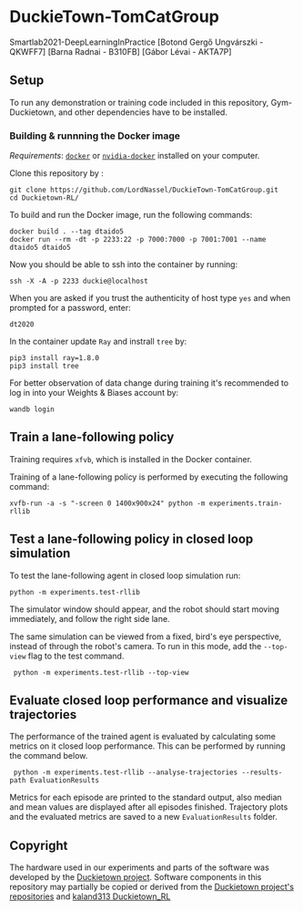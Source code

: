 # DuckieTown-TomCatGroup
Smartlab2021-DeepLearningInPractice
[Botond Gergő Ungvárszki - QKWFF7]
[Barna Radnai - B310FB]
[Gábor Lévai - AKTA7P]

## Setup

To run any demonstration or training code included in this repository, Gym-Duckietown, and other dependencies have to be installed.

### Building & runnning the Docker image

*Requirements*: [`docker`](https://docs.docker.com/get-docker/) or [`nvidia-docker`](https://github.com/NVIDIA/nvidia-docker) installed on your computer.

Clone this repository by : 

```
git clone https://github.com/LordNassel/DuckieTown-TomCatGroup.git
cd Duckietown-RL/
```

To build and run the Docker image, run the following commands:

```
docker build . --tag dtaido5
docker run --rm -dt -p 2233:22 -p 7000:7000 -p 7001:7001 --name dtaido5 dtaido5
```

Now you should be able to ssh into the container by running: 

```ssh -X -A -p 2233 duckie@localhost ```

When you are asked if you trust the authenticity of host type `yes` and when prompted for a password, enter:

```dt2020```

In the container update `Ray` and instrall `tree` by:
```
pip3 install ray=1.8.0
pip3 install tree
```

For better observation of data change during training it's recommended to log in into your Weights & Biases account by:
```
wandb login
```

## Train a lane-following policy

Training requires `xfvb`, which is installed in the Docker container. 

Training of a lane-following policy is performed by executing the following command: 

```xvfb-run -a -s "-screen 0 1400x900x24" python -m experiments.train-rllib```

## Test a lane-following policy in closed loop simulation

To test the lane-following agent in closed loop simulation run:

```python -m experiments.test-rllib```

The simulator window should appear, and the robot should start moving immediately, and follow the right side lane.  

The same simulation can be viewed from a fixed, bird's eye perspective, instead of through the robot's camera. To run in this mode, add the `--top-view` flag to the test command.

``` python -m experiments.test-rllib --top-view```

## Evaluate closed loop performance and visualize trajectories
The performance of the trained agent is evaluated by calculating some metrics on it closed loop performance. This can be performed by running the command below. 

``` python -m experiments.test-rllib --analyse-trajectories --results-path EvaluationResults```

Metrics for each episode are printed to the standard output, also median and mean values are displayed after all episodes finished. Trajectory plots and the evaluated metrics are saved to a new `EvaluationResults` folder. 

## Copyright

The hardware used in our experiments and parts of the software was developed by the [Duckietown project](https://www.duckietown.org). Software components in this repository may partially be copied or derived from the [Duckietown project's repositories](https://github.com/duckietown) and [kaland313 Duckietown_RL](https://github.com/kaland313/Duckietown-RL)
